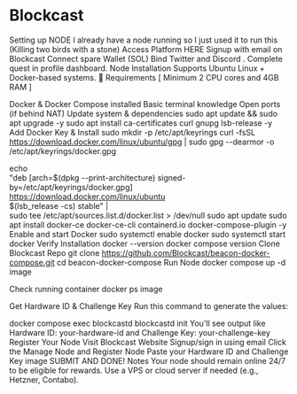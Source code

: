 # Blockcast
Setting up NODE
I already have a node running so I just used it to run this (Killing two birds with a stone)
Access Platform HERE
Signup with email on Blockcast
Connect spare Wallet (SOL)
Bind Twitter and Discord .
Complete quest in profile dashboard.
Node Installation
Supports Ubuntu Linux + Docker-based systems.
🔧 Requirements [ Minimum 2 CPU cores and 4GB RAM ]

Docker & Docker Compose installed
Basic terminal knowledge
Open ports (if behind NAT)
Update system & dependencies
sudo apt update && sudo apt upgrade -y
sudo apt install ca-certificates curl gnupg lsb-release -y
Add Docker Key & Install
sudo mkdir -p /etc/apt/keyrings
curl -fsSL https://download.docker.com/linux/ubuntu/gpg | sudo gpg --dearmor -o /etc/apt/keyrings/docker.gpg

echo \
  "deb [arch=$(dpkg --print-architecture) signed-by=/etc/apt/keyrings/docker.gpg] \
  https://download.docker.com/linux/ubuntu \
  $(lsb_release -cs) stable" | \
  sudo tee /etc/apt/sources.list.d/docker.list > /dev/null
sudo apt update
sudo apt install docker-ce docker-ce-cli containerd.io docker-compose-plugin -y
Enable and start Docker
sudo systemctl enable docker
sudo systemctl start docker
Verify Installation
docker --version
docker compose version
Clone Blockcast Repo
git clone https://github.com/Blockcast/beacon-docker-compose.git
cd beacon-docker-compose
Run Node
docker compose up -d
image

Check running container
docker ps
image

Get Hardware ID & Challenge Key
Run this command to generate the values:

docker compose exec blockcastd blockcastd init
You'll see output like Hardware ID: your-hardware-id and Challenge Key: your-challenge-key
Register Your Node
Visit Blockcast Website
Signup/sign in using email
Click the Manage Node and Register Node
Paste your Hardware ID and Challenge Key image
SUBMIT AND DONE!
Notes
Your node should remain online 24/7 to be eligible for rewards.
Use a VPS or cloud server if needed (e.g., Hetzner, Contabo).
